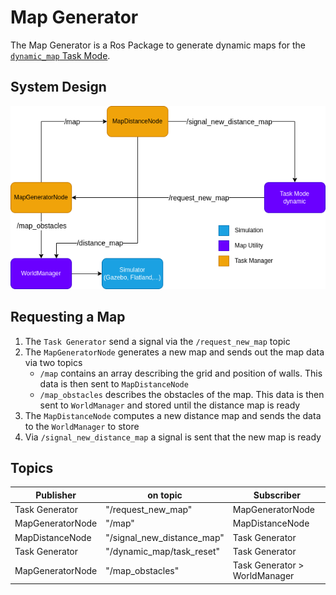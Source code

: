 # Map Generator

The Map Generator is a Ros Package to generate dynamic maps for the [`dynamic_map` Task Mode](/user_guides/task_modes/dynamic_map/).

## System Design

![](/docs/images/system-design/map_generator-sys.png)

## Requesting a Map
 
1. The `Task Generator` send a signal via the `/request_new_map` topic
2. The `MapGeneratorNode` generates a new map and sends out the map data via two topics
   - `/map` contains an array describing the grid and position of walls. This data is then sent to `MapDistanceNode`
   - `/map_obstacles` describes the obstacles of the map. This data is then sent to `WorldManager` and stored until the distance map is ready
3. The `MapDistanceNode` computes a new distance map and sends the data to the `WorldManager` to store
4. Via `/signal_new_distance_map` a signal is sent that the new map is ready

## Topics

| Publisher        | on topic                   | Subscriber                    |
| ---------------- | -------------------------- | ----------------------------- |
| Task Generator   | "/request_new_map"         | MapGeneratorNode              |
| MapGeneratorNode | "/map"                     | MapDistanceNode               |
| MapDistanceNode  | "/signal_new_distance_map" | Task Generator                |
| Task Generator   | "/dynamic_map/task_reset"  | Task Generator                |
| MapGeneratorNode | "/map_obstacles"           | Task Generator > WorldManager |
